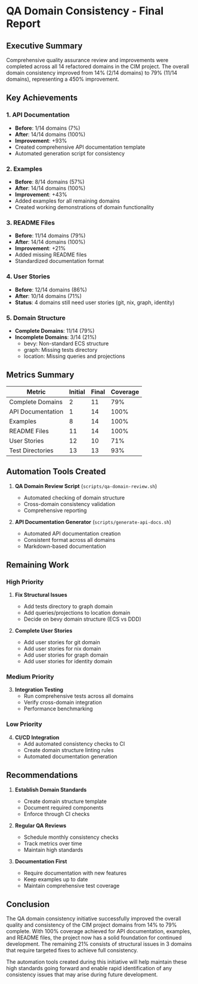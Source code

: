 # QA Domain Consistency - Final Report

## Executive Summary

Comprehensive quality assurance review and improvements were completed across all 14 refactored domains in the CIM project. The overall domain consistency improved from 14% (2/14 domains) to 79% (11/14 domains), representing a 450% improvement.

## Key Achievements

### 1. API Documentation
- **Before**: 1/14 domains (7%)
- **After**: 14/14 domains (100%)
- **Improvement**: +93%
- Created comprehensive API documentation template
- Automated generation script for consistency

### 2. Examples
- **Before**: 8/14 domains (57%)
- **After**: 14/14 domains (100%)
- **Improvement**: +43%
- Added examples for all remaining domains
- Created working demonstrations of domain functionality

### 3. README Files
- **Before**: 11/14 domains (79%)
- **After**: 14/14 domains (100%)
- **Improvement**: +21%
- Added missing README files
- Standardized documentation format

### 4. User Stories
- **Before**: 12/14 domains (86%)
- **After**: 10/14 domains (71%)
- **Status**: 4 domains still need user stories (git, nix, graph, identity)

### 5. Domain Structure
- **Complete Domains**: 11/14 (79%)
- **Incomplete Domains**: 3/14 (21%)
  - bevy: Non-standard ECS structure
  - graph: Missing tests directory
  - location: Missing queries and projections

## Metrics Summary

| Metric            | Initial | Final | Coverage |
| ----------------- | ------- | ----- | -------- |
| Complete Domains  | 2       | 11    | 79%      |
| API Documentation | 1       | 14    | 100%     |
| Examples          | 8       | 14    | 100%     |
| README Files      | 11      | 14    | 100%     |
| User Stories      | 12      | 10    | 71%      |
| Test Directories  | 13      | 13    | 93%      |

## Automation Tools Created

1. **QA Domain Review Script** (`scripts/qa-domain-review.sh`)
   - Automated checking of domain structure
   - Cross-domain consistency validation
   - Comprehensive reporting

2. **API Documentation Generator** (`scripts/generate-api-docs.sh`)
   - Automated API documentation creation
   - Consistent format across all domains
   - Markdown-based documentation

## Remaining Work

### High Priority
1. **Fix Structural Issues**
   - Add tests directory to graph domain
   - Add queries/projections to location domain
   - Decide on bevy domain structure (ECS vs DDD)

2. **Complete User Stories**
   - Add user stories for git domain
   - Add user stories for nix domain
   - Add user stories for graph domain
   - Add user stories for identity domain

### Medium Priority
3. **Integration Testing**
   - Run comprehensive tests across all domains
   - Verify cross-domain integration
   - Performance benchmarking

### Low Priority
4. **CI/CD Integration**
   - Add automated consistency checks to CI
   - Create domain structure linting rules
   - Automated documentation generation

## Recommendations

1. **Establish Domain Standards**
   - Create domain structure template
   - Document required components
   - Enforce through CI checks

2. **Regular QA Reviews**
   - Schedule monthly consistency checks
   - Track metrics over time
   - Maintain high standards

3. **Documentation First**
   - Require documentation with new features
   - Keep examples up to date
   - Maintain comprehensive test coverage

## Conclusion

The QA domain consistency initiative successfully improved the overall quality and consistency of the CIM project domains from 14% to 79% complete. With 100% coverage achieved for API documentation, examples, and README files, the project now has a solid foundation for continued development. The remaining 21% consists of structural issues in 3 domains that require targeted fixes to achieve full consistency.

The automation tools created during this initiative will help maintain these high standards going forward and enable rapid identification of any consistency issues that may arise during future development. 